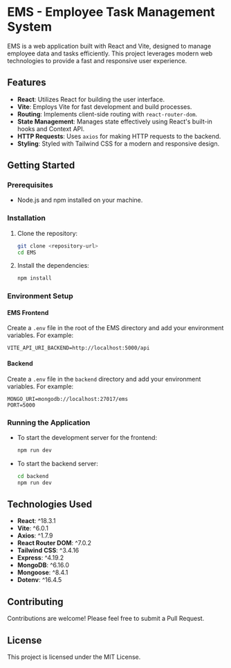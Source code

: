 # EMS - Employee Task Management System

EMS is a web application built with React and Vite, designed to manage employee data and tasks efficiently. This project leverages modern web technologies to provide a fast and responsive user experience.

## Features

- **React**: Utilizes React for building the user interface.
- **Vite**: Employs Vite for fast development and build processes.
- **Routing**: Implements client-side routing with `react-router-dom`.
- **State Management**: Manages state effectively using React's built-in hooks and Context API.
- **HTTP Requests**: Uses `axios` for making HTTP requests to the backend.
- **Styling**: Styled with Tailwind CSS for a modern and responsive design.

## Getting Started

### Prerequisites

- Node.js and npm installed on your machine.

### Installation

1. Clone the repository:
   ```bash
   git clone <repository-url>
   cd EMS
   ```

2. Install the dependencies:
   ```bash
   npm install
   ```

### Environment Setup

#### EMS Frontend

Create a `.env` file in the root of the EMS directory and add your environment variables. For example:
```
VITE_API_URI_BACKEND=http://localhost:5000/api
```

#### Backend

Create a `.env` file in the `backend` directory and add your environment variables. For example:
```
MONGO_URI=mongodb://localhost:27017/ems
PORT=5000
```

### Running the Application

- To start the development server for the frontend:
  ```bash
  npm run dev
  ```

- To start the backend server:
  ```bash
  cd backend
  npm run dev
  ```

## Technologies Used

- **React**: ^18.3.1
- **Vite**: ^6.0.1
- **Axios**: ^1.7.9
- **React Router DOM**: ^7.0.2
- **Tailwind CSS**: ^3.4.16
- **Express**: ^4.19.2
- **MongoDB**: ^6.16.0
- **Mongoose**: ^8.4.1
- **Dotenv**: ^16.4.5

## Contributing

Contributions are welcome! Please feel free to submit a Pull Request.

## License

This project is licensed under the MIT License.
